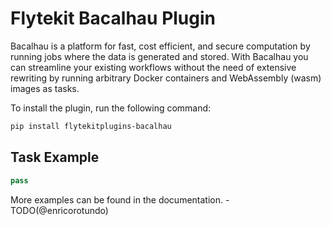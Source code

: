 
# Flytekit Bacalhau Plugin

Bacalhau is a platform for fast, cost efficient, and secure computation by running jobs where the data is generated and stored. With Bacalhau you can streamline your existing workflows without the need of extensive rewriting by running arbitrary Docker containers and WebAssembly (wasm) images as tasks.

To install the plugin, run the following command:

```bash
pip install flytekitplugins-bacalhau
```

## Task Example
```python
pass
```

More examples can be found in the documentation. - TODO(@enricorotundo)

<!-- ## Describe Agent? -->

